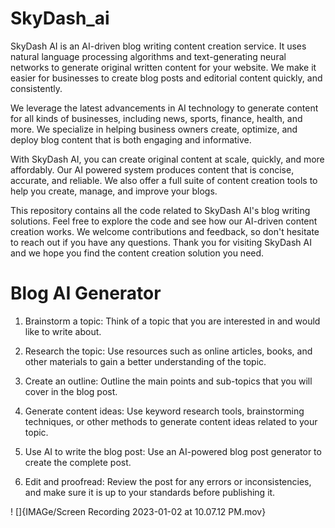 # SkyDash_ai

SkyDash AI is an AI-driven blog writing content creation service. It uses natural language processing algorithms and text-generating neural networks to generate original written content for your website. We make it easier for businesses to create blog posts and editorial content quickly, and consistently. 

We leverage the latest advancements in AI technology to generate content for all kinds of businesses, including news, sports, finance, health, and more. We specialize in helping business owners create, optimize, and deploy blog content that is both engaging and informative. 

With SkyDash AI, you can create original content at scale, quickly, and more affordably. Our AI powered system produces content that is concise, accurate, and reliable. We also offer a full suite of content creation tools to help you create, manage, and improve your blogs. 

This repository contains all the code related to SkyDash AI's blog writing solutions. Feel free to explore the code and see how our AI-driven content creation works. We welcome contributions and feedback, so don't hesitate to reach out if you have any questions. Thank you for visiting SkyDash AI and we hope you find the content creation solution you need.


# Blog AI Generator

1. Brainstorm a topic: Think of a topic that you are interested in and would like to write about.

2. Research the topic: Use resources such as online articles, books, and other materials to gain a better understanding of the topic.

3. Create an outline: Outline the main points and sub-topics that you will cover in the blog post.

4. Generate content ideas: Use keyword research tools, brainstorming techniques, or other methods to generate content ideas related to your topic.

5. Use AI to write the blog post: Use an AI-powered blog post generator to create the complete post.

6. Edit and proofread: Review the post for any errors or inconsistencies, and make sure it is up to your standards before publishing it.

! []{IMAGe/Screen Recording 2023-01-02 at 10.07.12 PM.mov}